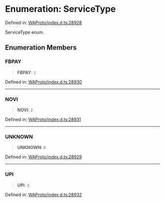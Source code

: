 # Enumeration: ServiceType

Defined in: [WAProto/index.d.ts:28928](https://github.com/Fokusdotid/bail/blob/8a30cf93a8ac726f06d1ad6578695812a8253e53/WAProto/index.d.ts#L28928)

ServiceType enum.

## Enumeration Members

### FBPAY

> **FBPAY**: `1`

Defined in: [WAProto/index.d.ts:28930](https://github.com/Fokusdotid/bail/blob/8a30cf93a8ac726f06d1ad6578695812a8253e53/WAProto/index.d.ts#L28930)

***

### NOVI

> **NOVI**: `2`

Defined in: [WAProto/index.d.ts:28931](https://github.com/Fokusdotid/bail/blob/8a30cf93a8ac726f06d1ad6578695812a8253e53/WAProto/index.d.ts#L28931)

***

### UNKNOWN

> **UNKNOWN**: `0`

Defined in: [WAProto/index.d.ts:28929](https://github.com/Fokusdotid/bail/blob/8a30cf93a8ac726f06d1ad6578695812a8253e53/WAProto/index.d.ts#L28929)

***

### UPI

> **UPI**: `3`

Defined in: [WAProto/index.d.ts:28932](https://github.com/Fokusdotid/bail/blob/8a30cf93a8ac726f06d1ad6578695812a8253e53/WAProto/index.d.ts#L28932)
